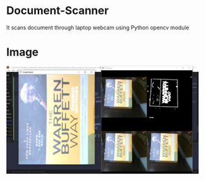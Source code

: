 # Document-Scanner
It scans document through laptop webcam using Python opencv module

# Image
![](https://github.com/18harsh/Document-Scanner/blob/main/2020-11-04.png)
